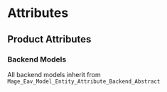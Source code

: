 # Attributes

## Product Attributes

### Backend Models
All backend models inherit from ```Mage_Eav_Model_Entity_Attribute_Backend_Abstract```

